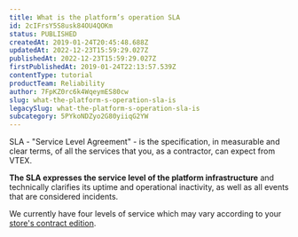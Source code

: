 ```yaml
---
title: What is the platform’s operation SLA
id: 2cIFrsY5S8usk84OU4QOKm
status: PUBLISHED
createdAt: 2019-01-24T20:45:48.688Z
updatedAt: 2022-12-23T15:59:29.027Z
publishedAt: 2022-12-23T15:59:29.027Z
firstPublishedAt: 2019-01-24T22:13:57.539Z
contentType: tutorial
productTeam: Reliability
author: 7FpKZ0rc6k4WqeymES80cw
slug: what-the-platform-s-operation-sla-is
legacySlug: what-the-platform-s-operation-sla-is
subcategory: 5PYkoNDZyo2G80yiiqG2YW
---
```


SLA - "Service Level Agreement" - is the specification, in measurable and clear terms, of all the services that you, as a contractor, can expect from VTEX.

__The SLA expresses the service level of the platform infrastructure__ and technically clarifies its uptime and operational inactivity, as well as all events that are considered incidents.

We currently have four levels of service which may vary according to your [store's contract edition](http://www.vtex.com/pricing).
